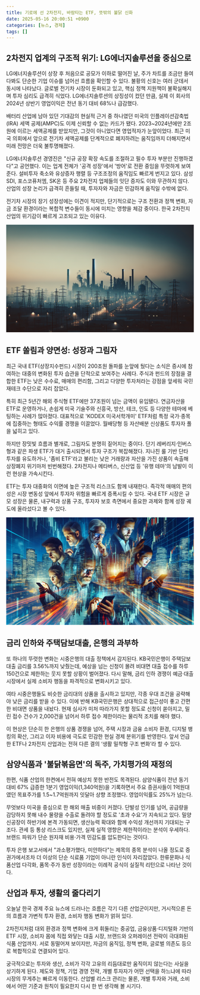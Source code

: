 ```yaml
---
title: 기로에 선 2차전지, 바람타는 ETF, 뜻밖의 불닭 신화  
date: 2025-05-16 20:00:51 +0900
categories: [뉴스, 경제]
tags: []
---
```


## 2차전지 업계의 구조적 위기: LG에너지솔루션을 중심으로

LG에너지솔루션이 상장 후 처음으로 공모가 이하로 떨어진 날, 주가 차트를 조금만 들여다봐도 단순한 기업 이슈를 넘어선 흐름을 확인할 수 있다. 불황의 신호는 여러 군데서 동시에 나타났다. 글로벌 전기차 시장이 둔화되고 있고, 핵심 정책 지원책이 불확실해지며 투자 심리도 급격히 식었다. LG에너지솔루션의 상징성이 컸던 만큼, 실제 이 회사의 2024년 상반기 영업이익은 전년 동기 대비 68%나 급감했다.

배터리 산업에 남아 있던 기대감의 현실적 근거 중 하나였던 미국의 인플레이션감축법(IRA) 세액 공제(AMPC)도 이제 신뢰할 수 없는 카드가 됐다. 2023~2024년에만 2조원에 이르는 세액공제를 받았지만, 그것이 아니었다면 영업적자가 눈앞이었다. 최근 미국 의회에서 앞으로 전기차 세액공제를 단계적으로 폐지하려는 움직임까지 더해지면서 미래 전망은 더욱 불투명해졌다.

LG에너지솔루션 경영진은 "신규 공장 확장 속도를 조절하고 필수 투자 부분만 진행하겠다"고 공언했다. 이는 업계 전체가 '공격 성장'에서 '방어'로 전환 중임을 뚜렷하게 보여준다. 설비투자 축소와 유상증자 행렬 등 구조조정의 움직임도 빠르게 번지고 있다. 삼성SDI, 포스코퓨처엠, SK온 등 주요 2차전지 업체들의 잇단 증자도 이와 무관하지 않다. 산업의 성장 논리가 급격히 흔들릴 때, 투자자와 자금은 민감하게 움직일 수밖에 없다.

전기차 시장의 장기 성장성에는 이견이 적지만, 단기적으로는 구조 전환과 정책 변화, 자금 조달 환경이라는 복합적 변수들이 동시에 미치는 영향을 체감 중이다. 한국 2차전지 산업의 위기감이 빠르게 고조되고 있는 이유다.

![대도시 공장 지대 위로 뿌옇게 퍼져 나가는 저녁 하늘, 멀리 두드러진 굴뚝과 묵직한 전선이 실루엣을 이루는 모습](assets/img/2025-05-16-2e4e8dbd-bc3d-4cec-adb2-fab7314060d6/1747393307797.png)

## ETF 쏠림과 양면성: 성장과 그림자

최근 국내 ETF(상장지수펀드) 시장이 200조원 돌파를 눈앞에 뒀다는 소식은 증시에 참여하는 대중의 변화된 투자 습관을 단적으로 보여주는 사례다. 주식과 펀드의 장점을 결합한 ETF는 낮은 수수료, 매매의 편리함, 그리고 다양한 투자처라는 강점을 앞세워 국민 재테크 수단으로 자리 잡았다.

특히 최근 5년간 해외 주식형 ETF에만 37조원이 넘는 금액이 유입됐다. 연금자산을 ETF로 운영하거나, 손쉽게 미국 기술주와 신흥국, 방산, 테크, 인도 등 다양한 테마에 베팅하는 사례가 많아졌다. 대표적으로 'KODEX 미국서학개미' ETF처럼 특정 국가·종목에 집중하는 형태도 수익률 경쟁을 이끌었다. 월배당형 등 자산배분 신상품도 투자자 풀을 넓히고 있다.

하지만 장밋빛 흐름과 별개로, 그림자도 분명히 짙어지는 중이다. 단기 레버리지·인버스형과 같은 파생 ETF가 대거 출시되면서 투자 구조가 복잡해졌다. 지나친 룰 기반 단타 투자를 유도하거나, '좀비 ETF'라고 불리는 낮은 거래량과 자산을 가진 상품이 속출해 상장폐지 위기마저 빈번해졌다. 2차전지나 메타버스, 신산업 등 '유행 테마'의 남발이 이런 현상을 가속시킨다.

ETF는 투자 대중화의 이면에 높은 구조적 리스크도 함께 내재한다. 즉각적 매매의 편의성은 시장 변동성 앞에서 투자자 위험을 빠르게 증폭시킬 수 있다. 국내 ETF 시장은 규모 성장은 물론, 내구력과 상품 구조, 투자자 보호 측면에서 중요한 과제와 함께 성장 궤도에 올라섰다고 볼 수 있다.

![휴대폰을 들여다보며 주식 그래프를 확인하는 다양한 연령의 사람들, 배경은 화려한 금융 도시의 야경](assets/img/2025-05-16-2e4e8dbd-bc3d-4cec-adb2-fab7314060d6/1747393327924.png)

## 금리 인하와 주택담보대출, 은행의 과부하

또 하나의 뚜렷한 변화는 시중은행의 대출 정책에서 감지된다. KB국민은행이 주택담보대출 금리를 3.56%까지 낮췄는데, 예상을 넘는 신청이 몰려 비대면 대출 접수를 하루 150건으로 제한하는 웃지 못할 상황이 벌어졌다. 다시 말해, 금리 인하 경쟁이 예금·대출 시장에서 실제 소비자 행동을 파격적으로 변화시키고 있다.

여타 시중은행들도 비슷한 금리대의 상품을 출시하고 있지만, 각종 우대 조건을 공략해야 낮은 금리를 받을 수 있다. 이에 반해 KB국민은행은 상대적으로 접근성이 좋고 간편한 비대면 상품을 내놨다. 현재 심사가 미처 따라가지 못할 정도로 신청이 쏟아지고, 밀린 접수 건수가 2,000건을 넘어서 하루 접수 제한이라는 물리적 조치를 해야 했다.

이 현상은 단순히 한 은행의 상품 경쟁을 넘어, 주택 시장과 금융 소비자 환경, 디지털 뱅킹의 확산, 그리고 이자 비용에 극도로 민감한 현실 경제 분위기를 반영한다. 앞서 언급한 ETF나 2차전지 산업과는 전혀 다른 결의 ‘생활 밀착형 구조 변화’라 할 수 있다.

## 삼양식품과 '불닭볶음면'의 독주, 가치평가의 재정의

한편, 식품 산업의 한켠에서 전혀 예상치 못한 반전도 목격된다. 삼양식품이 전년 동기 대비 67% 급증한 1분기 영업이익(1,340억원)을 기록하면서 주요 증권사들이 1억원대였던 목표주가를 1.5~1.7억원까지 잇달아 상향 조정했다. 영업이익률도 25%가 넘는다.

무엇보다 미국을 중심으로 한 해외 매출 비중이 커졌다. 단발성 인기를 넘어, 공급량을 감당하지 못해 내수 물량을 수출로 돌려야 할 정도로 '초과 수요'가 지속되고 있다. 밀양 신공장이 하반기에 본격 가동되면, 생산능력 확대와 함께 수익성 개선까지 기대되는 구조다. 관세 등 통상 리스크도 있지만, 실제 실적 영향은 제한적이라는 분석이 우세하다. 브랜드 파워가 단순 원자재 비용·가격 민감도를 압도한다는 것이다.

투자 은행 보고서에서 "과소평가했다, 미안하다"는 제목의 종목 분석이 나올 정도로 증권가에서조차 더 이상의 단순 식료품 기업이 아니란 인식이 자리잡았다. 한류문화나 식품산업 다각화, 품목·주가 동반 성장이라는 이례적 공식이 실질적 리턴으로 나타난 것이다.

## 산업과 투자, 생활의 줄다리기

오늘날 한국 경제 주요 뉴스에 드러나는 흐름은 각기 다른 산업군이지만, 거시적으론 돈의 흐름과 가변적 투자 환경, 소비자 행동 변화가 얽혀 있다.

2차전지처럼 대외 환경과 정책 변화에 크게 휘둘리는 중공업, 금융상품·디지털화 기반의 ETF 시장, 소비자 몸에 직접 와닿는 대출 시장, 브랜드와 오퍼레이션 전략이 극대화된 식품 산업까지. 서로 동떨어져 보이지만, 자금의 움직임, 정책 변화, 글로벌 의존도 등으로 복합적으로 연결되어 있다.

궁극적으로는 투자와 생산, 소비가 각각 고유의 리듬대로만 움직이지 않는다는 사실을 상기하게 된다. 제도와 정책, 기업 경영 전략, 개별 투자자가 어떤 선택을 하느냐에 따라 시장의 무게추는 빠르게 이동한다. 산업별 리스크 관리는 물론, 개별 투자와 거래, 소비에서 어떤 기준과 원칙이 필요한지 다시 한 번 생각해 볼 시기다.
